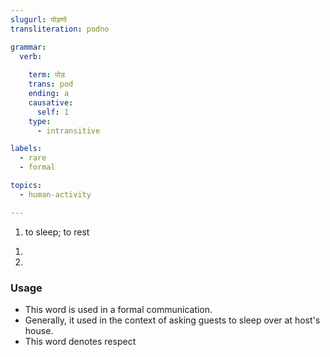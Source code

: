 ```yaml
---
slugurl: पोड़णो
transliteration: podno

grammar: 
  verb:
     
    term: पोड़
    trans: pod
    ending: a
    causative:
      self: 1
    type: 
      - intransitive

labels:
  - rare
  - formal

topics:
  - human-activity  

---
```


<word-pos pos="verb">

<word-meanings>

1. <w-l :labels="labels"></w-l> to sleep; to rest  

</word-meanings>

<word-examples>

1. <word-eg>
    <template #mwr>आप अटे <b>पोड़ी</b> जाओ, सुबे निकली जा जो।</template>
    <template #mwrlatn>Aap ate podi jaao, subah nikli jaa jo.</template>
    <template #en>Please sleep tonight here, you can leave in the morning.</template>
    </word-eg>

2. <word-eg>
     <template #mwr><b>पोड़ो</b> पा, विस्तर लगाई दीदो है।</template>
     <template #mwrlatn>Podo paa, vistar lagaai dido hai.</template>
     <template #en>May you sleep now, the bed is ready.</template>
     </word-eg>

</word-examples>

<word-synonyms :syns="['हुणो']"></word-synonyms>

### Usage

- This word is used in a formal communication. 
- Generally, it used in the context of asking guests to sleep over at host's house.
- This word denotes respect

<verb-conj :grammar="grammar"></verb-conj>

</word-pos>

